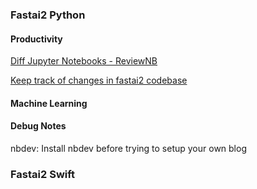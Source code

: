 ### Fastai2 Python

#### Productivity
[Diff Jupyter Notebooks - ReviewNB](https://www.reviewnb.com)

[Keep track of changes in fastai2 codebase](https://github.com/fastai/fastai/blob/master/CHANGES.md)
#### Machine Learning 

#### Debug Notes 
nbdev: Install nbdev before trying to setup your own blog


### Fastai2 Swift
